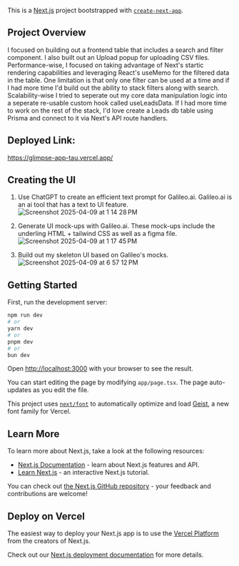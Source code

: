 This is a [Next.js](https://nextjs.org) project bootstrapped with [`create-next-app`](https://nextjs.org/docs/app/api-reference/cli/create-next-app).

## Project Overview

I focused on building out a frontend table that includes a search and filter component. I also built out an Upload popup for uploading CSV files. Performance-wise, I focused on taking advantage of Next's startic rendering capabilities and leveraging React's useMemo for the filtered data in the table. One limitation is that only one filter can be used at a time and if I had more time I'd build out the ability to stack filters along with search. Scalability-wise I tried to seperate out my core data manipulation logic into a seperate re-usable custom hook called useLeadsData. If I had more time to work on the rest of the stack, I'd love create a Leads db table using Prisma and connect to it via Next's API route handlers.

## Deployed Link:
https://glimpse-app-tau.vercel.app/

## Creating the UI

1. Use ChatGPT to create an efficient text prompt for Galileo.ai. Galileo.ai is an ai tool that has a text to UI feature.
![Screenshot 2025-04-09 at 1 14 28 PM](https://github.com/user-attachments/assets/c24110a0-e1de-4659-9c96-3c49b6928867)


2. Generate UI mock-ups with Galileo.ai. These mock-ups include the underling HTML + tailwind CSS as well as a figma file.
![Screenshot 2025-04-09 at 1 17 45 PM](https://github.com/user-attachments/assets/1e43feae-b022-4ce9-8731-bbd74603f0a6)

3. Build out my skeleton UI based on Galileo's mocks.
![Screenshot 2025-04-09 at 6 57 12 PM](https://github.com/user-attachments/assets/d0fc59a3-9858-49e8-b994-11e33d0b76ab)


## Getting Started

First, run the development server:

```bash
npm run dev
# or
yarn dev
# or
pnpm dev
# or
bun dev
```

Open [http://localhost:3000](http://localhost:3000) with your browser to see the result.

You can start editing the page by modifying `app/page.tsx`. The page auto-updates as you edit the file.

This project uses [`next/font`](https://nextjs.org/docs/app/building-your-application/optimizing/fonts) to automatically optimize and load [Geist](https://vercel.com/font), a new font family for Vercel.

## Learn More

To learn more about Next.js, take a look at the following resources:

- [Next.js Documentation](https://nextjs.org/docs) - learn about Next.js features and API.
- [Learn Next.js](https://nextjs.org/learn) - an interactive Next.js tutorial.

You can check out [the Next.js GitHub repository](https://github.com/vercel/next.js) - your feedback and contributions are welcome!

## Deploy on Vercel

The easiest way to deploy your Next.js app is to use the [Vercel Platform](https://vercel.com/new?utm_medium=default-template&filter=next.js&utm_source=create-next-app&utm_campaign=create-next-app-readme) from the creators of Next.js.

Check out our [Next.js deployment documentation](https://nextjs.org/docs/app/building-your-application/deploying) for more details.
